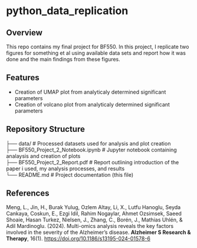 # python_data_replication

## Overview
This repo contains my final project for BF550. In this project, I replicate two figures for something et al using available data sets and report how it was done and the main findings from these figures.

## Features
- Creation of UMAP plot from analyticaly determined significant parameters
- Creation of volcano plot from analyticaly determined significant parameters

## Repository Structure
├── data/ # Processed datasets used for analysis and plot creation<br>
├── BF550_Project_2_Notebook.ipynb # Jupyter notebook containing analaysis and creation of plots<br>
├── BF550_Project_2_Report.pdf # Report outlining introduction of the paper i used, my analysis processes, and results <br>
└── README.md # Project documentation (this file)

## References

Meng, L., Jin, H., Burak Yulug, Ozlem Altay, Li, X., Lutfu Hanoglu, Seyda Cankaya, Coskun, E., Ezgi
Idil, Rahim Nogaylar, Ahmet Ozsimsek, Saeed Shoaie, Hasan Turkez, Nielsen, J., Zhang, C., Borén, J.,
Mathias Uhlén, & Adil Mardinoglu. (2024). Multi-omics analysis reveals the key factors involved in the
severity of the Alzheimer’s disease. **Alzheimer S Research & Therapy**, 16(1).
https://doi.org/10.1186/s13195-024-01578-6
